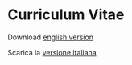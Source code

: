 # Curriculum Vitae

Download [english version](https://github.com/LeonardoSalicari/CV/releases/latest/download/CV_english.pdf)

Scarica la [versione italiana](https://github.com/LeonardoSalicari/CV/releases/latest/download/CV_italian.pdf)
